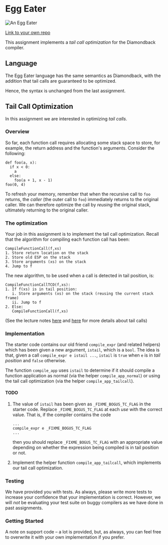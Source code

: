 # Egg Eater

![An Egg Eater](https://upload.wikimedia.org/wikipedia/commons/9/97/Dasypeltis_atra.jpg)

[Link to your own repo](https://classroom.github.com/assignment-invitations/f3f5e113dea5ba7541ecb30dce46f027)

This assignment implements a _tail call optimization_ for the Diamondback compiler.

## Language

The Egg Eater language has the same semantics as Diamondback, with the addition that
tail calls are guaranteed to be optimized.

Hence, the syntax is unchanged from the last assignment.

## Tail Call Optimization

In this assignment we are interested in optimizing _tail calls_.


### Overview 

So far, each function call requires allocating some stack space to store, for example,
the return address and the function's arguments. Consider the following:

```
def foo(a, x):
  if x < 0:
    a
  else:
    foo(a + 1, x - 1) 
foo(0, 4)
```

To refresh your memory, remember that when the recursive call to `foo`
returns, the _caller_ (the outer call to `foo`) immediately returns to
the original caller. We can therefore optimize the call by _reusing_
the original stack, ultimately returning to the original caller.

### The optimization

Your job in this assignment is to implement the tail call
optimization. Recall that the algorithm for compiling each function
call has been:

```
CompileFunctionCall(f,xs)
1. Store return location on the stack
2. Store old ESP on the stack
3. Store arguments (xs) on the stack
4. Jump to f
```

The new algorithm, to be used when a call is detected in tail position, is:

```
CompileFunctionCallTCO(f,xs):
1. If f(xs) is in tail position:
   i. Store arguments (xs) on the stack (reusing the current stack frame)
   ii. Jump to f
2. Else:
   CompileFunctionCall(f,xs)
```

(See the lecture notes [here](https://github.com/ucsd-cse131-sp17/lectures/blob/master/lecture17/tail-position.pdf) and [here](https://github.com/ucsd-cse131-sp17/lectures/blob/master/lecture18/tail-details.pdf) for more details about tail calls)

### Implementation

The starter code contains our old friend `compile_expr` (and related
helpers) which has been given a new argument, `istail`, which is a
`bool`. The idea is that, given a call `compile_expr e istail ...`,
`istail` is `true` when `e` is in _tail position_ and `false`
otherwise. 

The function `compile_app` uses `istail` to determine if it should
compile a function application as normal (via the helper `compile_app_normal`)
or using the tail call optimization (via the helper `compile_app_tailcall`).

#### TODO

1. The value of `istail` has been given as `_FIXME_BOGUS_TC_FLAG` in the
   starter code. Replace `_FIXME_BOGUS_TC_FLAG` at each _use_ with the correct value.
   That is, if the compiler contains the code
   
   ```
   ...
   compile_expr e _FIXME_BOGUS_TC_FLAG
   ...
   ```
   
   then you should replace `_FIXME_BOGUS_TC_FLAG` with an appropriate value depending
   on whether the expression being compiled is in tail position or not.

2. Implement the helper function `compile_app_tailcall`, which
   implements our tail call optimization.

### Testing

We have provided you with tests. As always, please write more tests to increase your confidence that your implementation is correct. However, we will *not* be evaluating your test suite on buggy compilers as we have done in past assignments.

### Getting Started

A note on support code – a lot is provided, but, as always, you can
feel free to overwrite it with your own implementation if you prefer.

